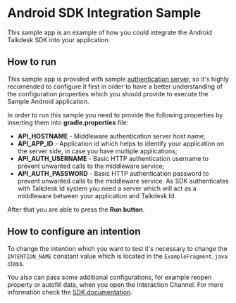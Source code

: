 # Android SDK Integration Sample
This sample app is an example of how you could integrate the Android Talkdesk SDK into your application.

## How to run
This sample app is provided with sample [authentication server](https://github.com/Talkdesk/mobile-sdk-ruby-server-sample), so it's highly
recomended to configure it first in order to have a better understanding of the configuration properties which you should provide to execute
the Sample Android application.

In order to run this sample you need to provide the following properties by inserting them into **gradle.properties** file:
* **API_HOSTNAME** - Middleware authentication server host name;
* **API_APP_ID** - Application id which helps to identify your application on the server side, in case you have multiple applications;
* **API_AUTH_USERNAME** - Basic HTTP authentication username to prevent unwanted calls to the middleware service;
* **API_AUTH_PASSWORD** - Basic HTTP authentication password to prevent unwanted calls to the middleware service.
As SDK authenticates with Talkdesk Id system you need a server which will act as a middleware between your application and Talkdesk Id.

After that you are able to press the **Run button**.

## How to configure an intention
To change the intention which you want to test it's necessary to change the `INTENTION_NAME` constant value which is located  in the `ExampleFragment.java` class.

You also can pass some additional configurations, for example reopen property or autofill data, when you open the Interaction Channel. For more information check the [SDK documentation](http://mobile-dev.talkdeskapp.com/android/index.html).
